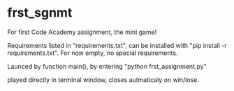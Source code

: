 # frst_sgnmt
For first Code Academy assignment, the mini game!

Requirements listed in "requirements.txt", can be installed with "pip install -r requirements.txt". For now empty, no special requirements.

Launced by function main(), by entering "python frst_assignment.py"

played directly in terminal window, closes autmaticaly on win/lose.
